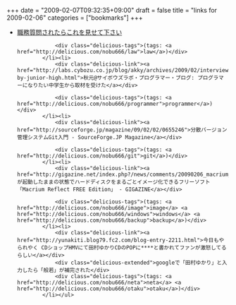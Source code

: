 +++
date = "2009-02-07T09:32:35+09:00"
draft = false
title = "links for 2009-02-06"
categories = ["bookmarks"]
+++

<ul class="delicious"><li>
                <div class="delicious-link"><a href="http://www.scribd.com/doc/11624092/">職務質問されたらこれを見せて下さい</a></div>
                
                <div class="delicious-tags">(tags: <a href="http://delicious.com/nobu666/law">law</a>)</div>
            </li><li>
                <div class="delicious-link"><a href="http://labs.cybozu.co.jp/blog/akky/archives/2009/02/interviewd-by-junior-high.html">秋元@サイボウズラボ・プログラマー・ブログ: プログラマーになりたい中学生から取材を受けた</a></div>
                
                <div class="delicious-tags">(tags: <a href="http://delicious.com/nobu666/programmer">programmer</a>)</div>
            </li><li>
                <div class="delicious-link"><a href="http://sourceforge.jp/magazine/09/02/02/0655246">分散バージョン管理システムGit入門 - SourceForge.JP Magazine</a></div>
                
                <div class="delicious-tags">(tags: <a href="http://delicious.com/nobu666/git">git</a>)</div>
            </li><li>
                <div class="delicious-link"><a href="http://gigazine.net/index.php?/news/comments/20090206_macrium_reflect_free_edition/">Windowsが起動したままの状態でハードディスクをまるごとイメージ化できるフリーソフト「Macrium Reflect FREE Edition」 - GIGAZINE</a></div>
                
                <div class="delicious-tags">(tags: <a href="http://delicious.com/nobu666/image">image</a> <a href="http://delicious.com/nobu666/windows">windows</a> <a href="http://delicious.com/nobu666/backup">backup</a>)</div>
            </li><li>
                <div class="delicious-link"><a href="http://yunakiti.blog79.fc2.com/blog-entry-2211.html">今日もやられやく CDショップHMVにて田村ゆかりCDのPOPに****と書かれてファンが激怒してるらしい</a></div>
                <div class="delicious-extended">googleで「田村ゆかり」と入力したら「般若」が補完された</div>
                <div class="delicious-tags">(tags: <a href="http://delicious.com/nobu666/neta">neta</a> <a href="http://delicious.com/nobu666/otaku">otaku</a>)</div>
            </li></ul>
